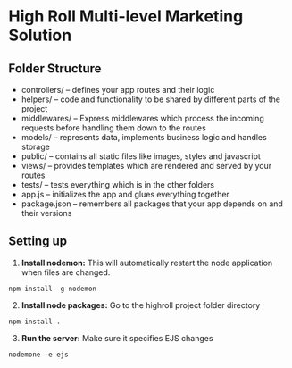 # High Roll Multi-level Marketing Solution

## Folder Structure
* controllers/ – defines your app routes and their logic
* helpers/ – code and functionality to be shared by different parts of the project
* middlewares/ – Express middlewares which process the incoming requests before handling them down to the routes
* models/ – represents data, implements business logic and handles storage
* public/ – contains all static files like images, styles and javascript
* views/ – provides templates which are rendered and served by your routes
* tests/ – tests everything which is in the other folders
* app.js – initializes the app and glues everything together
* package.json – remembers all packages that your app depends on and their versions

## Setting up
1. **Install nodemon:** This will automatically restart the node application when files are changed.

  ```
  npm install -g nodemon
  ```
2. **Install node packages:**  Go to the highroll project folder directory

  ```
  npm install .
  ```
3. **Run the server:** Make sure it specifies EJS changes

  ```
  nodemone -e ejs
  ```
